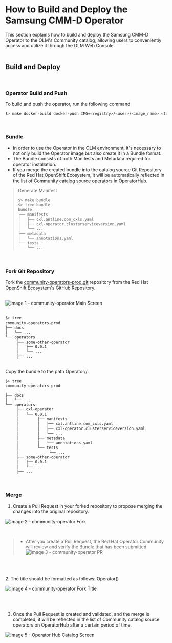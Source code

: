 # How to Build and Deploy the Samsung CMM-D Operator
This section explains how to build and deploy the Samsung CMM-D Operator to the OLM's Community catalog, allowing users to conveniently access and utilize it through the OLM Web Console.   
<br>

## Build and Deploy
<br>

### Operator Build and Push
To build and push the operator, run the following command:   


```bash
$> make docker-build docker-push IMG=<registry>/<user>/<image_name>:<tag>
```   
<br>

### Bundle
- In order to use the Operator in the OLM environment, it's necessary to not only build the Operator image but also create it in a Bundle format.
- The Bundle consists of both Manifests and Metadata required for operator installation.
- If you merge the created bundle into the catalog source Git Repository of the Red Hat OpenShift Ecosystem, it will be automatically reflected in the list of Community catalog source operators in OperatorHub.   


> Generate Manifest   
> 
> ```bash
> $> make bundle
> $> tree bundle
> bundle
> ├── manifests
> │   ├── cxl.antline.com_cxls.yaml
> │   ├── cxl-operator.clusterserviceversion.yaml
> │   └── ... 
> ├── metadata
> │   └── annotations.yaml
> └── tests
>     └── ...
> ```

<br>

### Fork Git Repository
Fork the [community-operators-prod.git](https://github.com/redhat-openshift-ecosystem/community-operators-prod.git) repository from the Red Hat OpenShift Ecosystem's GitHub Repository.   
<br>
   
![image 1 - community-operator Main Screen](./images/operator_community_main.png)   
<br>

```bash
$> tree
community-operators-prod
├── docs
│   └── ...
└── operators
     ├── some-other-operator
     │   ├── 0.0.1
     │   └── ...
     ├── ...

```   
<br>
Copy the bundle to the path Operator/<Operator name>/<version>.   

```bash	
$> tree
community-operators-prod

├── docs
│   └── ...
└── operators
     ├── cxl-operator
     │   └── 0.0.1
     │        ├── manifests
     │        │   ├── cxl.antline.com_cxls.yaml
     │        │   ├── cxl-operator.clusterserviceversion.yaml
     │        │   └── ... 
     │        ├── metadata
     │        │   └── annotations.yaml
     │        └── tests
     │             └── ...
     ├── some-other-operator
     │   ├── 0.0.1
     │   └── ...
     ├── ...

```   

<br>

### Merge


1. Create a Pull Request in your forked repository to propose merging the changes into the original repository.

![image 2 - community-operator Fork](./images/operator_community_fork.png)   

<br>

> - After you create a Pull Request, the Red Hat Operator Community will review and verify the Bundle that has been submitted.   
> ![image 3 - community-operator PR](./images/operator-community-PR.png)   

<br><br>   
2. The title should be formatted as follows: Operator<operator name>(<versionA>)   

![image 4 - community-operator Fork Title](./images/operator_community_title.png)   

<br><br>

3. Once the Pull Request is created and validated, and the merge is completed, it will be reflected in the list of Community catalog source operators on OperatorHub after a certain period of time.  

![image 5 - Operator Hub Catalog Screen](./images/operator_hub_catalog.png)   

